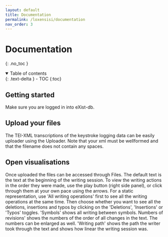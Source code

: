 ```yaml
---
layout: default
title: Documentation
permalink: /loxensisi/documentation
nav_order: 3
---
```

# Documentation
{: .no_toc }
<details open markdown="block">
  <summary>
    Table of contents
  </summary>
  {: .text-delta }
- TOC
{:toc}
</details>

## Getting started
Make sure you are logged in into eXist-db. 

## Upload your files
The TEI-XML transcriptions of the keystroke logging data can be easily uploader using the Uploader. Note that your xml must be wellformed and that the filename does not contain any spaces. 

## Open visualisations
Once uploaded the files can be accessed through Files. The default text is the text at the beginning of the writing session. To view the writing actions in the order they were made, use the play button (right side panel), or click through them at your own pace using the arrows. For a static representation, use 'All writing operations' first to see all the writing operations at the same time. Then choose whether you want to see all the deletions, insertions and typos by clicking on the 'Deletions', 'Insertions' or 'Typos' toggles. 'Symbols' shows all writing between symbols. Numbers of revisions' shows the numbers of the order of all changes in the text. The numbers can be enlarged as well. 'Writing path' shows the path the writer took through the text and shows how linear the writing session was.
